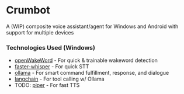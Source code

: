 # Crumbot

A (WIP) composite voice assistant/agent for Windows and Android with support for multiple devices


### Technologies Used (Windows)

 - [openWakeWord](https://github.com/dscripka/openWakeWord) - For quick & trainable wakeword detection
 - [faster-whisper](https://github.com/SYSTRAN/faster-whisper) - For quick STT
 - [ollama](https://github.com/ollama/ollama-python) - For smart command fulfillment, response, and dialogue
 - [langchain](https://github.com/langchain-ai/langchain) - For tool calling w/ Ollama
 - TODO: [piper](https://github.com/rhasspy/piper) - For fast TTS